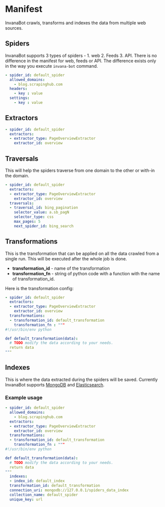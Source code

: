 # Manifest


InvanaBot crawls, transforms and indexes the data from multiple web sources. 


## Spiders

InvanaBot supports 3 types of spiders - 1. web 2. Feeds 3. API. There is no difference in the manifest for web,
feeds or API. The difference exists only in the way you execute `invana-bot` command.


```yaml
- spider_id: default_spider
  allowed_domains:
    - blog.scrapinghub.com
  headers:
    - key : value
  settings:
    - key : value
```

## Extractors 

```yaml
- spider_id: default_spider
  extractors:
  - extractor_type: PageOverviewExtractor
    extractor_id: overview
```


## Traversals 

This will help the spiders traverse from one domain to the other or with-in the domain.

```yaml
- spider_id: default_spider
  extractors:
  - extractor_type: PageOverviewExtractor
    extractor_id: overview
  traversals:
  - traversal_id: bing_pagination
    selector_value: a.sb_pagN
    selector_type: css
    max_pages: 5
    next_spider_id: bing_search
```

## Transformations

This is the transformation that can be applied on all the data crawled from a single run. This will 
be executed after the whole job is done.


- **transformation_id** - name of the transformation
- **transformation_fn** - string of python code with a function with the name of 
transformation_id.

Here is the transformation config:

```yaml
- spider_id: default_spider
  extractors:
  - extractor_type: PageOverviewExtractor
    extractor_id: overview
  transformations:
  - transformation_id: default_transformation
    transformation_fn : """
#!/usr/bin/env python

def default_transformation(data):
  # TODO modify the data according to your needs.
  return data
"""
```

## Indexes

This is where the data extracted during the spiders will be saved. Currently InvanaBot 
supports [MongoDB](https://www.mongodb.com/) and [Elasticsearch](https://www.elastic.co/products/elasticsearch).




### Example usage

```yaml
- spider_id: default_spider
  allowed_domains:
    - blog.scrapinghub.com
  extractors:
  - extractor_type: PageOverviewExtractor
    extractor_id: overview
  transformations:
  - transformation_id: default_transformation
    transformation_fn : """
#!/usr/bin/env python

def default_transformation(data):
  # TODO modify the data according to your needs.
  return data
"""  
  indexes:
  - index_id: default_index
  transformation_id: default_transformation
  connection_uri: mongodb://127.0.0.1/spiders_data_index
  collection_name: default_spider
  unique_key: url

```
